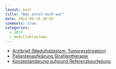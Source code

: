 ```yaml
---
layout: post
title: "Was sonst noch war"
date: 2013-09-14 20:03
comments: true
categories:
  - 2013
  - medulloblastoma
---
```

* [Arztbrief (Medulloblastom, Tumorexstirpation)][arztbrief]
* [Patientenaufklärung Strahlentherapie][strahlentherapie]
* [Konzeptänderung aufgrund Referenzbeurteilung][referenzbeurteilung]

[arztbrief]: /data/mirror/arztbrief.pdf 
[strahlentherapie]: /data/mirror/strahlentherapie.pdf
[referenzbeurteilung]: /data/mirror/referenzbeurteilung.pdf

